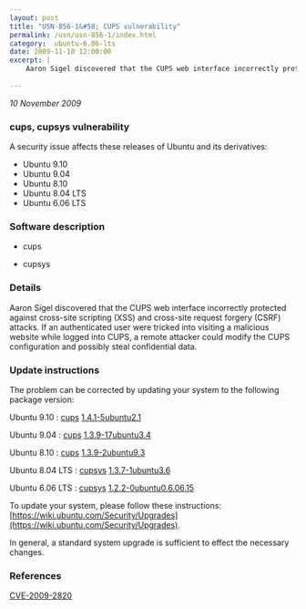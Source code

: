 ```yaml
---
layout: post
title: "USN-856-1&#58; CUPS vulnerability"
permalink: /usn/usn-856-1/index.html
category:  ubuntu-6.06-lts
date: 2009-11-10 12:00:00
excerpt: |
    Aaron Sigel discovered that the CUPS web interface incorrectly protected against cross-site scripting (XSS) and cross-site request forgery (CSRF) attacks. If an authenticated user were tricked into visiting a malicious website while logged into CUPS, a remote attacker could modify the CUPS configuration and possibly steal confidential data. 
    
--- 
```

 
 

*10 November 2009*

### cups, cupsys vulnerability

A security issue affects these releases of Ubuntu and its derivatives:

* Ubuntu 9.10
* Ubuntu 9.04
* Ubuntu 8.10
* Ubuntu 8.04 LTS
* Ubuntu 6.06 LTS

### Software description

* cups 

* cupsys 

### Details

Aaron Sigel discovered that the CUPS web interface incorrectly protected against cross-site scripting (XSS) and cross-site request forgery (CSRF) attacks. If an authenticated user were tricked into visiting a malicious website while logged into CUPS, a remote attacker could modify the CUPS configuration and possibly steal confidential data. 

### Update instructions

The problem can be corrected by updating your system to the following package version:

Ubuntu 9.10
 : [cups](https://launchpad.net/ubuntu/+source/cups) <span> [1.4.1-5ubuntu2.1](https://launchpad.net/ubuntu/+source/cups/1.4.1-5ubuntu2.1) </span> 

Ubuntu 9.04
 : [cups](https://launchpad.net/ubuntu/+source/cups) <span> [1.3.9-17ubuntu3.4](https://launchpad.net/ubuntu/+source/cups/1.3.9-17ubuntu3.4) </span> 

Ubuntu 8.10
 : [cups](https://launchpad.net/ubuntu/+source/cups) <span> [1.3.9-2ubuntu9.3](https://launchpad.net/ubuntu/+source/cups/1.3.9-2ubuntu9.3) </span> 

Ubuntu 8.04 LTS
 : [cupsys](https://launchpad.net/ubuntu/+source/cupsys) <span> [1.3.7-1ubuntu3.6](https://launchpad.net/ubuntu/+source/cupsys/1.3.7-1ubuntu3.6) </span> 

Ubuntu 6.06 LTS
 : [cupsys](https://launchpad.net/ubuntu/+source/cupsys) <span> [1.2.2-0ubuntu0.6.06.15](https://launchpad.net/ubuntu/+source/cupsys/1.2.2-0ubuntu0.6.06.15) </span> 

To update your system, please follow these instructions: [https://wiki.ubuntu.com/Security/Upgrades](https://wiki.ubuntu.com/Security/Upgrades).

In general, a standard system upgrade is sufficient to effect the necessary changes. 

### References

 
 [CVE-2009-2820](http://people.ubuntu.com/~ubuntu-security/cve/CVE-2009-2820)
 

